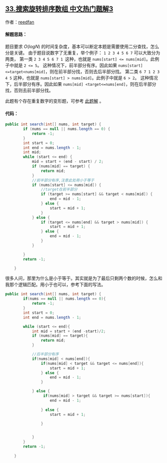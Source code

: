 ## [33.搜索旋转排序数组 中文热门题解3](https://leetcode.cn/problems/search-in-rotated-sorted-array/solutions/100000/ji-bai-liao-9983de-javayong-hu-by-reedfan)

作者：[reedfan](https://leetcode.cn/u/reedfan)
#### 解题思路：
题目要求 $O(logN)$ 的时间复杂度，基本可以断定本题是需要使用二分查找，怎么分是关键。
由于题目说数字了无重复，举个例子：
`1 2 3 4 5 6 7` 可以大致分为两类，
第一类 `2 3 4 5 6 7 1 `这种，也就是 `nums[start] <= nums[mid]`。此例子中就是 `2 <= 5`。
这种情况下，前半部分有序。因此如果 `nums[start] <=target<nums[mid]`，则在前半部分找，否则去后半部分找。
第二类 `6 7 1 2 3 4 5` 这种，也就是 `nums[start] > nums[mid]`。此例子中就是 `6 > 2`。
这种情况下，后半部分有序。因此如果 `nums[mid] <target<=nums[end]`，则在后半部分找，否则去前半部分找。

此题有个存在重复数字的变形题，可参考 [此题解](https://leetcode-cn.com/problems/search-in-rotated-sorted-array-ii/solution/zai-javazhong-ji-bai-liao-100de-yong-hu-by-reedfan/) 。
#### 代码：


```Java [-Java]
public int search(int[] nums, int target) {
        if (nums == null || nums.length == 0) {
            return -1;
        }
        int start = 0;
        int end = nums.length - 1;
        int mid;
        while (start <= end) {
            mid = start + (end - start) / 2;
            if (nums[mid] == target) {
                return mid;
            }
            //前半部分有序,注意此处用小于等于
            if (nums[start] <= nums[mid]) {
                //target在前半部分
                if (target >= nums[start] && target < nums[mid]) {
                    end = mid - 1;
                } else {
                    start = mid + 1;
                }
            } else {
                if (target <= nums[end] && target > nums[mid]) {
                    start = mid + 1;
                } else {
                    end = mid - 1;
                }
            }

        }
        return -1;

    }
```

很多人问，那里为什么是小于等于。其实就是为了最后只剩两个数的时候，怎么和我那个逻辑匹配。用小于也可以，参考下面的写法。
```Java [-Java]
public int search(int[] nums, int target) {
        if(nums == null || nums.length == 0){
            return -1;
        }
        int start = 0;
        int end = nums.length - 1;

        while (start <= end){
            int mid = start + (end -start)/2;
            if (nums[mid] == target){
                return mid;
            }

            //后半部分有序
            if(nums[mid] < nums[end]){
                if(nums[mid] < target && target <= nums[end]){
                    start = mid + 1;
                } else {
                    end = mid - 1;
                }

            } else {
                 if(nums[mid] > target && target >= nums[start]){
                    end = mid - 1;
                    
                } else {
                    start = mid + 1;
                    
                }


            }
        }
        return -1;
        
    }
```


